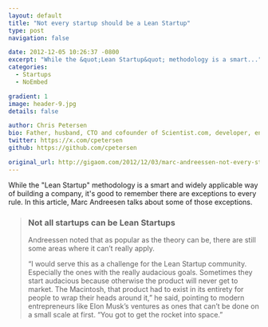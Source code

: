```yaml
---
layout: default
title: "Not every startup should be a Lean Startup"
type: post
navigation: false

date: 2012-12-05 10:26:37 -0800
excerpt: "While the &quot;Lean Startup&quot; methodology is a smart..."
categories:
  - Startups
  - NoEmbed

gradient: 1
image: header-9.jpg
details: false

author: Chris Petersen
bio: Father, husband, CTO and cofounder of Scientist.com, developer, entrepreneur and technologist.
twitter: https://x.com/cpetersen
github: https://github.com/cpetersen

original_url: http://gigaom.com/2012/12/03/marc-andreessen-not-every-startup-should-be-a-lean-startup-or-embrace-the-pivot/?utm_source=social&utm_medium=twitter&utm_campaign=gigaom
---
```



While the "Lean Startup" methodology is a smart and widely applicable way of building a company, it's good to remember there are exceptions to every rule. In this article, Marc Andreesen talks about some of those exceptions.

 > 
 > 
 > ### Not all startups can be Lean Startups
 > 
 > Andreessen noted that as popular as the theory can be, there are still some areas where it can’t really apply.
 > 
 > “I would serve this as a challenge for the Lean Startup community. Especially the ones with the really audacious goals. Sometimes they start audacious because otherwise the product will never get to market. The Macintosh, that product had to exist in its entirety for people to wrap their heads around it,” he said, pointing to modern entrepreneurs like Elon Musk’s ventures as ones that can’t be done on a small scale at first. “You got to get the rocket into space.”
 > 
 > 
